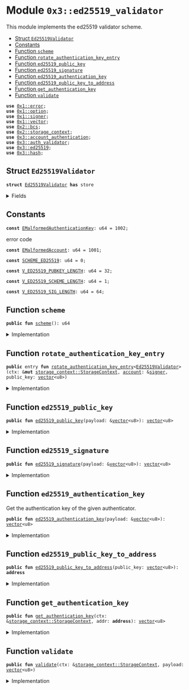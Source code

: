 
<a name="0x3_ed25519_validator"></a>

# Module `0x3::ed25519_validator`

This module implements the ed25519 validator scheme.


-  [Struct `Ed25519Validator`](#0x3_ed25519_validator_Ed25519Validator)
-  [Constants](#@Constants_0)
-  [Function `scheme`](#0x3_ed25519_validator_scheme)
-  [Function `rotate_authentication_key_entry`](#0x3_ed25519_validator_rotate_authentication_key_entry)
-  [Function `ed25519_public_key`](#0x3_ed25519_validator_ed25519_public_key)
-  [Function `ed25519_signature`](#0x3_ed25519_validator_ed25519_signature)
-  [Function `ed25519_authentication_key`](#0x3_ed25519_validator_ed25519_authentication_key)
-  [Function `ed25519_public_key_to_address`](#0x3_ed25519_validator_ed25519_public_key_to_address)
-  [Function `get_authentication_key`](#0x3_ed25519_validator_get_authentication_key)
-  [Function `validate`](#0x3_ed25519_validator_validate)


<pre><code><b>use</b> <a href="">0x1::error</a>;
<b>use</b> <a href="">0x1::option</a>;
<b>use</b> <a href="">0x1::signer</a>;
<b>use</b> <a href="">0x1::vector</a>;
<b>use</b> <a href="">0x2::bcs</a>;
<b>use</b> <a href="">0x2::storage_context</a>;
<b>use</b> <a href="account_authentication.md#0x3_account_authentication">0x3::account_authentication</a>;
<b>use</b> <a href="auth_validator.md#0x3_auth_validator">0x3::auth_validator</a>;
<b>use</b> <a href="ed25519.md#0x3_ed25519">0x3::ed25519</a>;
<b>use</b> <a href="hash.md#0x3_hash">0x3::hash</a>;
</code></pre>



<a name="0x3_ed25519_validator_Ed25519Validator"></a>

## Struct `Ed25519Validator`



<pre><code><b>struct</b> <a href="ed25519_validator.md#0x3_ed25519_validator_Ed25519Validator">Ed25519Validator</a> <b>has</b> store
</code></pre>



<details>
<summary>Fields</summary>


<dl>
<dt>
<code>dummy_field: bool</code>
</dt>
<dd>

</dd>
</dl>


</details>

<a name="@Constants_0"></a>

## Constants


<a name="0x3_ed25519_validator_EMalformedAuthenticationKey"></a>



<pre><code><b>const</b> <a href="ed25519_validator.md#0x3_ed25519_validator_EMalformedAuthenticationKey">EMalformedAuthenticationKey</a>: u64 = 1002;
</code></pre>



<a name="0x3_ed25519_validator_EMalformedAccount"></a>

error code


<pre><code><b>const</b> <a href="ed25519_validator.md#0x3_ed25519_validator_EMalformedAccount">EMalformedAccount</a>: u64 = 1001;
</code></pre>



<a name="0x3_ed25519_validator_SCHEME_ED25519"></a>



<pre><code><b>const</b> <a href="ed25519_validator.md#0x3_ed25519_validator_SCHEME_ED25519">SCHEME_ED25519</a>: u64 = 0;
</code></pre>



<a name="0x3_ed25519_validator_V_ED25519_PUBKEY_LENGTH"></a>



<pre><code><b>const</b> <a href="ed25519_validator.md#0x3_ed25519_validator_V_ED25519_PUBKEY_LENGTH">V_ED25519_PUBKEY_LENGTH</a>: u64 = 32;
</code></pre>



<a name="0x3_ed25519_validator_V_ED25519_SCHEME_LENGTH"></a>



<pre><code><b>const</b> <a href="ed25519_validator.md#0x3_ed25519_validator_V_ED25519_SCHEME_LENGTH">V_ED25519_SCHEME_LENGTH</a>: u64 = 1;
</code></pre>



<a name="0x3_ed25519_validator_V_ED25519_SIG_LENGTH"></a>



<pre><code><b>const</b> <a href="ed25519_validator.md#0x3_ed25519_validator_V_ED25519_SIG_LENGTH">V_ED25519_SIG_LENGTH</a>: u64 = 64;
</code></pre>



<a name="0x3_ed25519_validator_scheme"></a>

## Function `scheme`



<pre><code><b>public</b> <b>fun</b> <a href="ed25519_validator.md#0x3_ed25519_validator_scheme">scheme</a>(): u64
</code></pre>



<details>
<summary>Implementation</summary>


<pre><code><b>public</b> <b>fun</b> <a href="ed25519_validator.md#0x3_ed25519_validator_scheme">scheme</a>(): u64 {
   <a href="ed25519_validator.md#0x3_ed25519_validator_SCHEME_ED25519">SCHEME_ED25519</a>
}
</code></pre>



</details>

<a name="0x3_ed25519_validator_rotate_authentication_key_entry"></a>

## Function `rotate_authentication_key_entry`



<pre><code><b>public</b> entry <b>fun</b> <a href="ed25519_validator.md#0x3_ed25519_validator_rotate_authentication_key_entry">rotate_authentication_key_entry</a>&lt;<a href="ed25519_validator.md#0x3_ed25519_validator_Ed25519Validator">Ed25519Validator</a>&gt;(ctx: &<b>mut</b> <a href="_StorageContext">storage_context::StorageContext</a>, <a href="account.md#0x3_account">account</a>: &<a href="">signer</a>, public_key: <a href="">vector</a>&lt;u8&gt;)
</code></pre>



<details>
<summary>Implementation</summary>


<pre><code><b>public</b> entry <b>fun</b> <a href="ed25519_validator.md#0x3_ed25519_validator_rotate_authentication_key_entry">rotate_authentication_key_entry</a>&lt;<a href="ed25519_validator.md#0x3_ed25519_validator_Ed25519Validator">Ed25519Validator</a>&gt;(ctx: &<b>mut</b> StorageContext, <a href="account.md#0x3_account">account</a>: &<a href="">signer</a>, public_key: <a href="">vector</a>&lt;u8&gt;) {
   // compare newly passed <b>public</b> key <b>with</b> <a href="ed25519.md#0x3_ed25519">ed25519</a> <b>public</b> key length <b>to</b> ensure it's compatible
   <b>assert</b>!(
      <a href="_length">vector::length</a>(&public_key) == <a href="ed25519_validator.md#0x3_ed25519_validator_V_ED25519_PUBKEY_LENGTH">V_ED25519_PUBKEY_LENGTH</a>,
      <a href="_invalid_argument">error::invalid_argument</a>(<a href="ed25519_validator.md#0x3_ed25519_validator_EMalformedAuthenticationKey">EMalformedAuthenticationKey</a>)
   );

   // ensure that the <a href="ed25519.md#0x3_ed25519">ed25519</a> <b>public</b> key <b>to</b> <b>address</b> matched <b>with</b> the <a href="ed25519.md#0x3_ed25519">ed25519</a> <a href="account.md#0x3_account">account</a> <b>address</b>
   <b>let</b> account_addr = <a href="_address_of">signer::address_of</a>(<a href="account.md#0x3_account">account</a>);
   <b>let</b> ed25519_addr = <a href="ed25519_validator.md#0x3_ed25519_validator_ed25519_public_key_to_address">ed25519_public_key_to_address</a>(public_key);
   <b>assert</b>!(
      account_addr == ed25519_addr,
      <a href="_invalid_argument">error::invalid_argument</a>(<a href="ed25519_validator.md#0x3_ed25519_validator_EMalformedAccount">EMalformedAccount</a>)
   );

   // serialize the <b>address</b> <b>to</b> an auth key and rotate it by calling rotate_authentication_key
   <b>let</b> ed25519_authentication_key = moveos_std::bcs::to_bytes(&ed25519_addr);
   <a href="account_authentication.md#0x3_account_authentication_rotate_authentication_key">account_authentication::rotate_authentication_key</a>&lt;<a href="ed25519_validator.md#0x3_ed25519_validator_Ed25519Validator">Ed25519Validator</a>&gt;(ctx, <a href="account.md#0x3_account">account</a>, ed25519_authentication_key);
}
</code></pre>



</details>

<a name="0x3_ed25519_validator_ed25519_public_key"></a>

## Function `ed25519_public_key`



<pre><code><b>public</b> <b>fun</b> <a href="ed25519_validator.md#0x3_ed25519_validator_ed25519_public_key">ed25519_public_key</a>(payload: &<a href="">vector</a>&lt;u8&gt;): <a href="">vector</a>&lt;u8&gt;
</code></pre>



<details>
<summary>Implementation</summary>


<pre><code><b>public</b> <b>fun</b> <a href="ed25519_validator.md#0x3_ed25519_validator_ed25519_public_key">ed25519_public_key</a>(payload: &<a href="">vector</a>&lt;u8&gt;): <a href="">vector</a>&lt;u8&gt; {
   <b>let</b> public_key = <a href="_empty">vector::empty</a>&lt;u8&gt;();
   <b>let</b> i = <a href="ed25519_validator.md#0x3_ed25519_validator_V_ED25519_SCHEME_LENGTH">V_ED25519_SCHEME_LENGTH</a> + <a href="ed25519_validator.md#0x3_ed25519_validator_V_ED25519_SIG_LENGTH">V_ED25519_SIG_LENGTH</a>;
   <b>while</b> (i &lt; <a href="ed25519_validator.md#0x3_ed25519_validator_V_ED25519_SCHEME_LENGTH">V_ED25519_SCHEME_LENGTH</a> + <a href="ed25519_validator.md#0x3_ed25519_validator_V_ED25519_SIG_LENGTH">V_ED25519_SIG_LENGTH</a> + <a href="ed25519_validator.md#0x3_ed25519_validator_V_ED25519_PUBKEY_LENGTH">V_ED25519_PUBKEY_LENGTH</a>) {
      <b>let</b> value = <a href="_borrow">vector::borrow</a>(payload, i);
      <a href="_push_back">vector::push_back</a>(&<b>mut</b> public_key, *value);
      i = i + 1;
   };

   public_key
}
</code></pre>



</details>

<a name="0x3_ed25519_validator_ed25519_signature"></a>

## Function `ed25519_signature`



<pre><code><b>public</b> <b>fun</b> <a href="ed25519_validator.md#0x3_ed25519_validator_ed25519_signature">ed25519_signature</a>(payload: &<a href="">vector</a>&lt;u8&gt;): <a href="">vector</a>&lt;u8&gt;
</code></pre>



<details>
<summary>Implementation</summary>


<pre><code><b>public</b> <b>fun</b> <a href="ed25519_validator.md#0x3_ed25519_validator_ed25519_signature">ed25519_signature</a>(payload: &<a href="">vector</a>&lt;u8&gt;): <a href="">vector</a>&lt;u8&gt; {
   <b>let</b> sign = <a href="_empty">vector::empty</a>&lt;u8&gt;();
   <b>let</b> i = <a href="ed25519_validator.md#0x3_ed25519_validator_V_ED25519_SCHEME_LENGTH">V_ED25519_SCHEME_LENGTH</a>;
   <b>while</b> (i &lt; <a href="ed25519_validator.md#0x3_ed25519_validator_V_ED25519_SIG_LENGTH">V_ED25519_SIG_LENGTH</a> + 1) {
      <b>let</b> value = <a href="_borrow">vector::borrow</a>(payload, i);
      <a href="_push_back">vector::push_back</a>(&<b>mut</b> sign, *value);
      i = i + 1;
   };

   sign
}
</code></pre>



</details>

<a name="0x3_ed25519_validator_ed25519_authentication_key"></a>

## Function `ed25519_authentication_key`

Get the authentication key of the given authenticator.


<pre><code><b>public</b> <b>fun</b> <a href="ed25519_validator.md#0x3_ed25519_validator_ed25519_authentication_key">ed25519_authentication_key</a>(payload: &<a href="">vector</a>&lt;u8&gt;): <a href="">vector</a>&lt;u8&gt;
</code></pre>



<details>
<summary>Implementation</summary>


<pre><code><b>public</b> <b>fun</b> <a href="ed25519_validator.md#0x3_ed25519_validator_ed25519_authentication_key">ed25519_authentication_key</a>(payload: &<a href="">vector</a>&lt;u8&gt;): <a href="">vector</a>&lt;u8&gt; {
   <b>let</b> public_key = <a href="ed25519_validator.md#0x3_ed25519_validator_ed25519_public_key">ed25519_public_key</a>(payload);
   <b>let</b> addr = <a href="ed25519_validator.md#0x3_ed25519_validator_ed25519_public_key_to_address">ed25519_public_key_to_address</a>(public_key);
   moveos_std::bcs::to_bytes(&addr)
}
</code></pre>



</details>

<a name="0x3_ed25519_validator_ed25519_public_key_to_address"></a>

## Function `ed25519_public_key_to_address`



<pre><code><b>public</b> <b>fun</b> <a href="ed25519_validator.md#0x3_ed25519_validator_ed25519_public_key_to_address">ed25519_public_key_to_address</a>(public_key: <a href="">vector</a>&lt;u8&gt;): <b>address</b>
</code></pre>



<details>
<summary>Implementation</summary>


<pre><code><b>public</b> <b>fun</b> <a href="ed25519_validator.md#0x3_ed25519_validator_ed25519_public_key_to_address">ed25519_public_key_to_address</a>(public_key: <a href="">vector</a>&lt;u8&gt;): <b>address</b> {
   <b>let</b> bytes = <a href="_singleton">vector::singleton</a>((<a href="ed25519_validator.md#0x3_ed25519_validator_SCHEME_ED25519">SCHEME_ED25519</a> <b>as</b> u8));
   <a href="_append">vector::append</a>(&<b>mut</b> bytes, public_key);
   moveos_std::bcs::to_address(hash::blake2b256(&bytes))
}
</code></pre>



</details>

<a name="0x3_ed25519_validator_get_authentication_key"></a>

## Function `get_authentication_key`



<pre><code><b>public</b> <b>fun</b> <a href="ed25519_validator.md#0x3_ed25519_validator_get_authentication_key">get_authentication_key</a>(ctx: &<a href="_StorageContext">storage_context::StorageContext</a>, addr: <b>address</b>): <a href="">vector</a>&lt;u8&gt;
</code></pre>



<details>
<summary>Implementation</summary>


<pre><code><b>public</b> <b>fun</b> <a href="ed25519_validator.md#0x3_ed25519_validator_get_authentication_key">get_authentication_key</a>(ctx: &StorageContext, addr: <b>address</b>): <a href="">vector</a>&lt;u8&gt; {
   <b>let</b> auth_key_option = <a href="account_authentication.md#0x3_account_authentication_get_authentication_key">account_authentication::get_authentication_key</a>&lt;<a href="ed25519_validator.md#0x3_ed25519_validator_Ed25519Validator">Ed25519Validator</a>&gt;(ctx, addr);
   <b>if</b>(<a href="_is_some">option::is_some</a>(&auth_key_option)){
      <a href="_extract">option::extract</a>(&<b>mut</b> auth_key_option)
   }<b>else</b>{
     //<b>if</b> AuthenticationKey does not exist, <b>return</b> addr <b>as</b> authentication key
     moveos_std::bcs::to_bytes(&addr)
   }
}
</code></pre>



</details>

<a name="0x3_ed25519_validator_validate"></a>

## Function `validate`



<pre><code><b>public</b> <b>fun</b> <a href="ed25519_validator.md#0x3_ed25519_validator_validate">validate</a>(ctx: &<a href="_StorageContext">storage_context::StorageContext</a>, payload: <a href="">vector</a>&lt;u8&gt;)
</code></pre>



<details>
<summary>Implementation</summary>


<pre><code><b>public</b> <b>fun</b> <a href="ed25519_validator.md#0x3_ed25519_validator_validate">validate</a>(ctx: &StorageContext, payload: <a href="">vector</a>&lt;u8&gt;){
     <b>let</b> auth_key = <a href="ed25519_validator.md#0x3_ed25519_validator_ed25519_authentication_key">ed25519_authentication_key</a>(&payload);
     <b>let</b> auth_key_in_account = <a href="ed25519_validator.md#0x3_ed25519_validator_get_authentication_key">get_authentication_key</a>(ctx, <a href="_sender">storage_context::sender</a>(ctx));
     <b>assert</b>!(
         auth_key_in_account == auth_key,
         <a href="auth_validator.md#0x3_auth_validator_error_invalid_account_auth_key">auth_validator::error_invalid_account_auth_key</a>()
     );
     <b>assert</b>!(
         <a href="ed25519.md#0x3_ed25519_verify">ed25519::verify</a>(
            &<a href="ed25519_validator.md#0x3_ed25519_validator_ed25519_signature">ed25519_signature</a>(&payload),
            &<a href="ed25519_validator.md#0x3_ed25519_validator_ed25519_public_key">ed25519_public_key</a>(&payload),
            &<a href="_tx_hash">storage_context::tx_hash</a>(ctx)
         ),
         <a href="auth_validator.md#0x3_auth_validator_error_invalid_account_auth_key">auth_validator::error_invalid_account_auth_key</a>()
     );
}
</code></pre>



</details>
